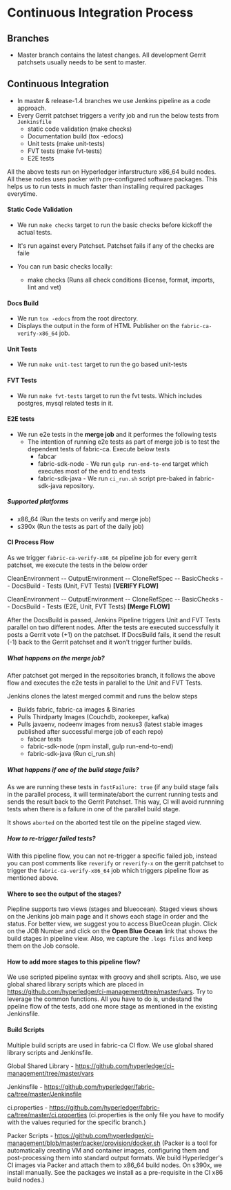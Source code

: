# Continuous Integration Process

## Branches

- Master branch contains the latest changes. All development Gerrit patchsets usually needs to be sent to master.

## Continuous Integration

- In master & release-1.4 branches we use Jenkins pipeline as a code approach.
- Every Gerrit patchset triggers a verify job and run the below tests from `Jenkinsfile`
    - static code validation (make checks)
    - Documentation build (tox -edocs)
    - Unit tests (make unit-tests)
    - FVT tests (make fvt-tests)
    - E2E tests

All the above tests run on Hyperledger infarstructure x86_64 build nodes. All these nodes uses packer with pre-configured software packages. This helps us to run tests in much faster than installing required packages everytime.

#### Static Code Validation

- We run `make checks` target to run the basic checks before kickoff the actual tests.
- It's run against every Patchset. Patchset fails if any of the checks are faile
- You can run basic checks locally:

    - make checks (Runs all check conditions (license, format, imports, lint and vet)

#### Docs Build

- We run `tox -edocs` from the root directory.
- Displays the output in the form of HTML Publisher on the `fabric-ca-verify-x86_64` job.

#### Unit Tests

- We run `make unit-test` target to run the go based unit-tests

#### FVT Tests

- We run `make fvt-tests` target to run the fvt tests. Which includes postgres, mysql related tests in it.

#### E2E tests

- We run e2e tests in the **merge job** and it performes the following tests
    - The intention of running e2e tests as part of merge job is to test the dependent tests of fabric-ca. Execute below tests
        - fabcar
        - fabric-sdk-node - We run `gulp run-end-to-end` target which executes most of the end to end tests
        - fabric-sdk-java - We run `ci_run.sh` script pre-baked in fabric-sdk-java repository.

##### Supported platforms

- x86_64 (Run the tests on verify and merge job)
- s390x (Run the tests as part of the daily job)

#### CI Process Flow

As we trigger `fabric-ca-verify-x86_64` pipeline job for every gerrit patchset, we execute the tests in the below order

CleanEnvironment -- OutputEnvironment -- CloneRefSpec -- BasicChecks -- DocsBuild - Tests (Unit, FVT Tests) **[VERIFY FLOW]**

CleanEnvironment -- OutputEnvironment -- CloneRefSpec -- BasicChecks -- DocsBuild - Tests (E2E, Unit, FVT Tests) **[Merge FLOW]**

After the DocsBuild is passed, Jenkins Pipeline triggers Unit and FVT Tests parallel on two different nodes. After the tests are executed successfully it posts a Gerrit vote (+1) on the patchset.
If DocsBuild fails, it send the result (-1) back to the Gerrit patchset and it won't trigger further builds.

##### What happens on the merge job?

After patchset got merged in the repsoitories branch, it follows the above flow and executes the e2e tests in parallel to the Unit and FVT Tests.

Jenkins clones the latest merged commit and runs the below steps

- Builds fabric, fabric-ca images & Binaries
- Pulls Thirdparty Images (Couchdb, zookeeper, kafka)
- Pulls javaenv, nodeenv images from nexus3 (latest stable images published after successful merge job of each repo)
  - fabcar tests
  - fabric-sdk-node (npm install, gulp run-end-to-end)
  - fabric-sdk-java (Run ci_run.sh)

##### What happens if one of the build stage fails?

As we are running these tests in `fastFailure: true` (if any build stage fails in the parallel process, it will terminate/abort the current running tests and sends the result back to the Gerrit Patchset. This way, CI will avoid runnning tests when there is a failure in one of the parallel build stage.

It shows `aborted` on the aborted test tile on the pipeline staged view.

##### How to re-trigger failed tests?

With this pipeline flow, you can not re-trigger a specific failed job, instead you can post comments like `reverify` or `reverify-x` on the gerrit patchset to trigger the `fabric-ca-verify-x86_64` job which triggers pipeline flow as mentioned above.

#### Where to see the output of the stages?

Piepline supports two views (stages and blueocean). Staged views shows on the Jenkins job main page and it shows each stage in order and the status. For better view, we suggest you to access BlueOcean plugin. Click on the JOB Number and click on the **Open Blue Ocean** link that shows the build stages in pipeline view. Also, we capture the `.logs files` and keep them on the Job console.

#### How to add more stages to this pipeline flow?

We use scripted pipeline syntax with groovy and shell scripts. Also, we use global shared library scripts which are placed in https://github.com/hyperledger/ci-management/tree/master/vars. Try to leverage the common functions. All you have to do is, undestand the ppeline flow of the tests, add one more stage as mentioned in the existing Jenkinsfile.

#### Build Scripts

Multiple build scripts are used in fabric-ca CI flow. We use global shared library scripts and Jenkinsfile. 

Global Shared Library - https://github.com/hyperledger/ci-management/tree/master/vars

Jenkinsfile           - https://github.com/hyperledger/fabric-ca/tree/master/Jenkinsfile

ci.properties         - https://github.com/hyperledger/fabric-ca/tree/master/ci.properties
(ci.properties is the only file you have to modify with the values requried for the specific branch.)

Packer Scripts        - https://github.com/hyperledger/ci-management/blob/master/packer/provision/docker.sh
(Packer is a tool for automatically creating VM and container images, configuring them and post-processing them into standard output formats. We build Hyperledger's CI images via Packer and attach them to x86_64 build nodes. On s390x, we install manually. See the packages we install as a pre-requisite in the CI x86 build nodes.)